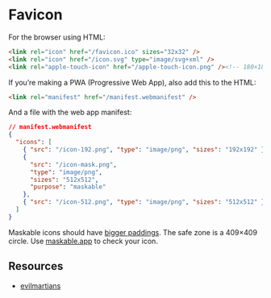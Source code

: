 # Favicon

For the browser using HTML:

```html
<link rel="icon" href="/favicon.ico" sizes="32x32" />
<link rel="icon" href="/icon.svg" type="image/svg+xml" />
<link rel="apple-touch-icon" href="/apple-touch-icon.png" /><!-- 180×180 -->
```

If you’re making a PWA (Progressive Web App), also add this to the HTML:

```html
<link rel="manifest" href="/manifest.webmanifest" />
```

And a file with the web app manifest:

```json
// manifest.webmanifest
{
  "icons": [
    { "src": "/icon-192.png", "type": "image/png", "sizes": "192x192" },
    {
      "src": "/icon-mask.png",
      "type": "image/png",
      "sizes": "512x512",
      "purpose": "maskable"
    },
    { "src": "/icon-512.png", "type": "image/png", "sizes": "512x512" }
  ]
}
```

Maskable icons should have [bigger paddings](https://w3c.github.io/manifest/#icon-masks). The safe zone is a 409×409 circle. Use [maskable.app](https://maskable.app) to check your icon.

## Resources

- [evilmartians](https://evilmartians.com/chronicles/how-to-favicon-in-2021-six-files-that-fit-most-needs)
